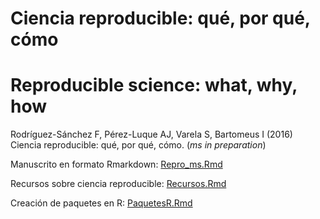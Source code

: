 # Ciencia reproducible: qué, por qué, cómo

# Reproducible science: what, why, how


Rodríguez-Sánchez F, Pérez-Luque AJ, Varela S, Bartomeus I (2016) Ciencia reproducible: qué, por qué, cómo. (*ms in preparation*)

Manuscrito en formato Rmarkdown: [Repro_ms.Rmd](https://github.com/ecoinfAEET/Reproducibilidad/blob/master/Repro_ms.Rmd)

Recursos sobre ciencia reproducible: [Recursos.Rmd](https://github.com/ecoinfAEET/Reproducibilidad/blob/master/Recursos.Rmd)

Creación de paquetes en R: [PaquetesR.Rmd](https://github.com/ecoinfAEET/Reproducibilidad/blob/master/PaquetesR.Rmd)



